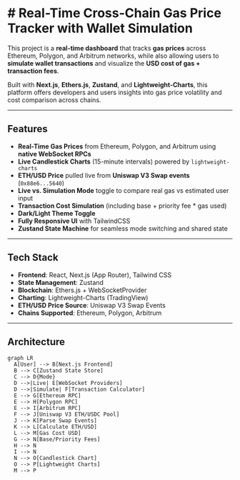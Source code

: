 # #  Real-Time Cross-Chain Gas Price Tracker with Wallet Simulation

This project is a **real-time dashboard** that tracks **gas prices** across Ethereum, Polygon, and Arbitrum networks, while also allowing users to **simulate wallet transactions** and visualize the **USD cost of gas + transaction fees**.

Built with **Next.js**, **Ethers.js**, **Zustand**, and **Lightweight-Charts**, this platform offers developers and users insights into gas price volatility and cost comparison across chains.

---

## Features

-  **Real-Time Gas Prices** from Ethereum, Polygon, and Arbitrum using **native WebSocket RPCs**
-  **Live Candlestick Charts** (15-minute intervals) powered by `lightweight-charts`
-  **ETH/USD Price** pulled live from **Uniswap V3 Swap events** (`0x88e6...5640`)
-  **Live vs. Simulation Mode** toggle to compare real gas vs estimated user input
-  **Transaction Cost Simulation** (including base + priority fee * gas used)
-  **Dark/Light Theme Toggle**
-  **Fully Responsive UI** with TailwindCSS
-  **Zustand State Machine** for seamless mode switching and shared state

---

##  Tech Stack

- **Frontend**: React, Next.js (App Router), Tailwind CSS
- **State Management**: Zustand
- **Blockchain**: Ethers.js + WebSocketProvider
- **Charting**: Lightweight-Charts (TradingView)
- **ETH/USD Price Source**: Uniswap V3 Swap Events
- **Chains Supported**: Ethereum, Polygon, Arbitrum

---

##  Architecture

```mermaid
graph LR
  A[User] --> B[Next.js Frontend]
  B --> C[Zustand State Store]
  C --> D{Mode}
  D -->|Live| E[WebSocket Providers]
  D -->|Simulate| F[Transaction Calculator]
  E --> G[Ethereum RPC]
  E --> H[Polygon RPC]
  E --> I[Arbitrum RPC]
  F --> J[Uniswap V3 ETH/USDC Pool]
  J --> K[Parse Swap Events]
  K --> L[Calculate ETH/USD]
  L --> M[Gas Cost USD]
  G --> N[Base/Priority Fees]
  H --> N
  I --> N
  N --> O[Candlestick Chart]
  O --> P[Lightweight Charts]
  M --> P

